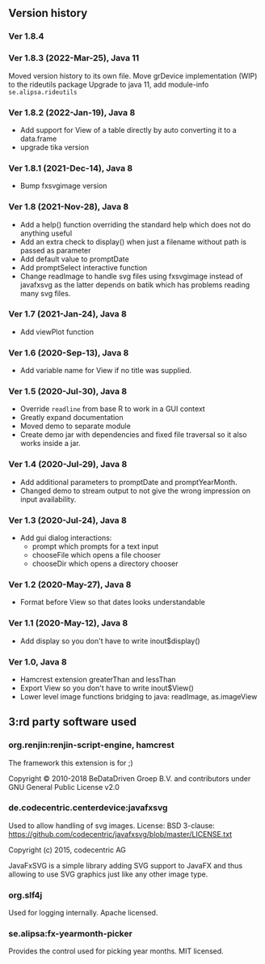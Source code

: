 ## Version history

### Ver 1.8.4

### Ver 1.8.3 (2022-Mar-25), Java 11
Moved version history to its own file.
Move grDevice implementation (WIP) to the rideutils package
Upgrade to java 11, add module-info `se.alipsa.rideutils`

### Ver 1.8.2 (2022-Jan-19), Java 8
- Add support for View of a table directly by auto converting it to a data.frame
- upgrade tika version

### Ver 1.8.1 (2021-Dec-14), Java 8
- Bump fxsvgimage version

### Ver 1.8 (2021-Nov-28), Java 8
- Add a help() function overriding the standard help which does not do anything useful
- Add an extra check to display() when just a filename without path is passed as parameter
- Add default value to promptDate
- Add promptSelect interactive function
- Change readImage to handle svg files using fxsvgimage instead of javafxsvg as the latter depends on batik
  which has problems reading many svg files.

### Ver 1.7 (2021-Jan-24), Java 8
- Add viewPlot function

### Ver 1.6 (2020-Sep-13), Java 8
- Add variable name for View if no title was supplied.

### Ver 1.5 (2020-Jul-30), Java 8
- Override `readline` from base R to work in a GUI context
- Greatly expand documentation
- Moved demo to separate module
- Create demo jar with dependencies and fixed file traversal so it also works inside a jar.

### Ver 1.4 (2020-Jul-29), Java 8
- Add additional parameters to promptDate and promptYearMonth.
- Changed demo to stream output to not give the wrong impression on input availability.

### Ver 1.3 (2020-Jul-24), Java 8
- Add gui dialog interactions:
    - prompt which prompts for a text input
    - chooseFile which opens a file chooser
    - chooseDir which opens a directory chooser

### Ver 1.2 (2020-May-27), Java 8
- Format before View so that dates looks understandable

### Ver 1.1 (2020-May-12), Java 8
- Add display so you don't have to write inout$display()

### Ver 1.0, Java 8
- Hamcrest extension greaterThan and lessThan
- Export View so you don't have to write inout$View()
- Lower level image functions bridging to java: readImage, as.imageView

## 3:rd party software used

### org.renjin:renjin-script-engine, hamcrest
The framework this extension is for ;)

Copyright © 2010-2018 BeDataDriven Groep B.V. and contributors under GNU General Public License v2.0

### de.codecentric.centerdevice:javafxsvg
Used to allow handling of svg images. License: BSD 3-clause: https://github.com/codecentric/javafxsvg/blob/master/LICENSE.txt

Copyright (c) 2015, codecentric AG

JavaFxSVG is a simple library adding SVG support to JavaFX and thus allowing to use SVG graphics just like any other image type.

### org.slf4j
Used for logging internally. Apache licensed.

### se.alipsa:fx-yearmonth-picker
Provides the control used for picking year months. MIT licensed.